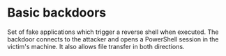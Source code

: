 # Basic backdoors
Set of fake applications which trigger a reverse shell when executed.
The backdoor connects to the attacker and opens a PowerShell session in the victim's machine. It also allows file transfer in both directions.
